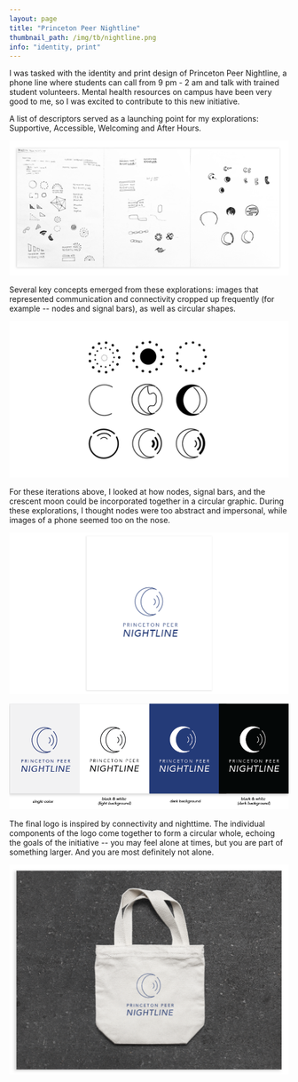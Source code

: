 ```yaml
---
layout: page
title: "Princeton Peer Nightline"
thumbnail_path: /img/tb/nightline.png
info: "identity, print" 
---
```


I was tasked with the identity and print design of Princeton Peer Nightline, a phone line where students can call from 9 pm - 2 am and talk with trained student volunteers. Mental health resources on campus have been very good to me, so I was excited to contribute to this new initiative.

A list of descriptors served as a launching point for my explorations: Supportive, Accessible, Welcoming and After Hours. 

![Nightline](/img/nightline/sketch.png)

Several key concepts emerged from these explorations: images that represented communication and connectivity cropped up frequently (for example -- nodes and signal bars), as well as circular shapes. 

![Nightline](/img/nightline/sketch2.png)

For these iterations above, I looked at how nodes, signal bars, and the crescent moon could be incorporated together in a circular graphic. During these explorations, I thought nodes were too abstract and impersonal, while images of a phone seemed too on the nose. 


![Nightline](/img/nightline/logo.png)


![Nightline](/img/nightline/logo2.png)


The final logo is inspired by connectivity and nighttime. The individual components of the logo come together to form a circular whole, echoing the goals of the initiative -- you may feel alone at times, but you are part of something larger. And you are most definitely not alone.

![Nightline](/img/nightline/tote.png)







